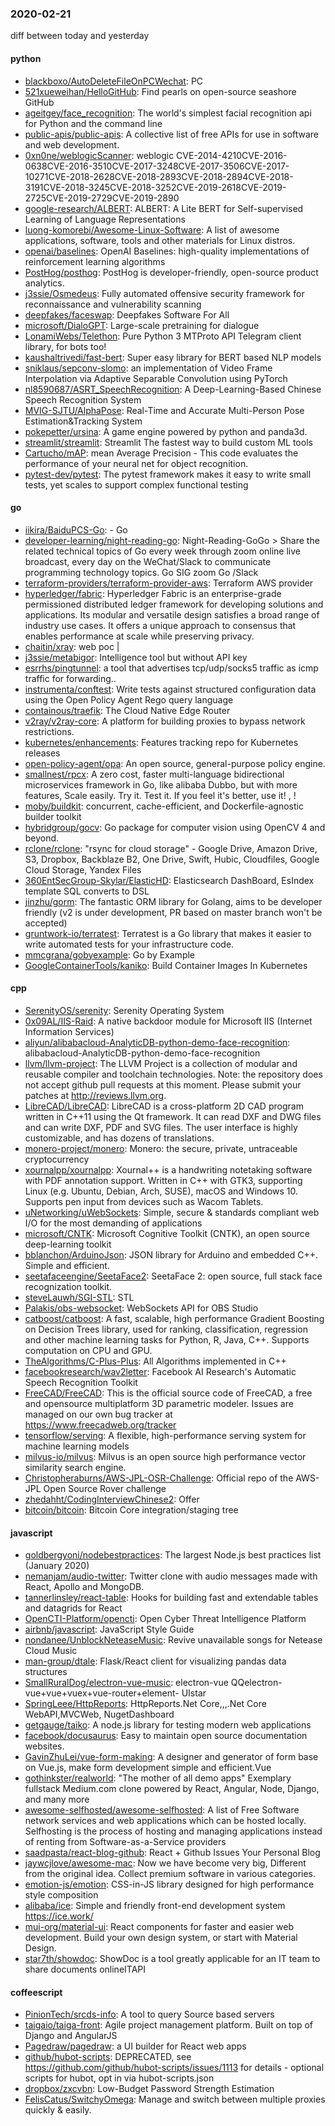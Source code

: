 ### 2020-02-21
diff between today and yesterday

#### python
* [blackboxo/AutoDeleteFileOnPCWechat](https://github.com/blackboxo/AutoDeleteFileOnPCWechat):  PC 
* [521xueweihan/HelloGitHub](https://github.com/521xueweihan/HelloGitHub): Find pearls on open-source seashore  GitHub 
* [ageitgey/face_recognition](https://github.com/ageitgey/face_recognition): The world's simplest facial recognition api for Python and the command line
* [public-apis/public-apis](https://github.com/public-apis/public-apis): A collective list of free APIs for use in software and web development.
* [0xn0ne/weblogicScanner](https://github.com/0xn0ne/weblogicScanner): weblogic  CVE-2014-4210CVE-2016-0638CVE-2016-3510CVE-2017-3248CVE-2017-3506CVE-2017-10271CVE-2018-2628CVE-2018-2893CVE-2018-2894CVE-2018-3191CVE-2018-3245CVE-2018-3252CVE-2019-2618CVE-2019-2725CVE-2019-2729CVE-2019-2890
* [google-research/ALBERT](https://github.com/google-research/ALBERT): ALBERT: A Lite BERT for Self-supervised Learning of Language Representations
* [luong-komorebi/Awesome-Linux-Software](https://github.com/luong-komorebi/Awesome-Linux-Software): A list of awesome applications, software, tools and other materials for Linux distros.
* [openai/baselines](https://github.com/openai/baselines): OpenAI Baselines: high-quality implementations of reinforcement learning algorithms
* [PostHog/posthog](https://github.com/PostHog/posthog):  PostHog is developer-friendly, open-source product analytics.
* [j3ssie/Osmedeus](https://github.com/j3ssie/Osmedeus): Fully automated offensive security framework for reconnaissance and vulnerability scanning
* [deepfakes/faceswap](https://github.com/deepfakes/faceswap): Deepfakes Software For All
* [microsoft/DialoGPT](https://github.com/microsoft/DialoGPT): Large-scale pretraining for dialogue
* [LonamiWebs/Telethon](https://github.com/LonamiWebs/Telethon): Pure Python 3 MTProto API Telegram client library, for bots too!
* [kaushaltrivedi/fast-bert](https://github.com/kaushaltrivedi/fast-bert): Super easy library for BERT based NLP models
* [sniklaus/sepconv-slomo](https://github.com/sniklaus/sepconv-slomo): an implementation of Video Frame Interpolation via Adaptive Separable Convolution using PyTorch
* [nl8590687/ASRT_SpeechRecognition](https://github.com/nl8590687/ASRT_SpeechRecognition): A Deep-Learning-Based Chinese Speech Recognition System 
* [MVIG-SJTU/AlphaPose](https://github.com/MVIG-SJTU/AlphaPose): Real-Time and Accurate Multi-Person Pose Estimation&Tracking System
* [pokepetter/ursina](https://github.com/pokepetter/ursina): A game engine powered by python and panda3d.
* [streamlit/streamlit](https://github.com/streamlit/streamlit): Streamlit  The fastest way to build custom ML tools
* [Cartucho/mAP](https://github.com/Cartucho/mAP): mean Average Precision - This code evaluates the performance of your neural net for object recognition.
* [pytest-dev/pytest](https://github.com/pytest-dev/pytest): The pytest framework makes it easy to write small tests, yet scales to support complex functional testing

#### go
* [iikira/BaiduPCS-Go](https://github.com/iikira/BaiduPCS-Go):  - Go
* [developer-learning/night-reading-go](https://github.com/developer-learning/night-reading-go): Night-Reading-GoGo  > Share the related technical topics of Go every week through zoom online live broadcast, every day on the WeChat/Slack to communicate programming technology topics.  Go  SIG  zoom  Go /Slack 
* [terraform-providers/terraform-provider-aws](https://github.com/terraform-providers/terraform-provider-aws): Terraform AWS provider
* [hyperledger/fabric](https://github.com/hyperledger/fabric): Hyperledger Fabric is an enterprise-grade permissioned distributed ledger framework for developing solutions and applications. Its modular and versatile design satisfies a broad range of industry use cases. It offers a unique approach to consensus that enables performance at scale while preserving privacy.
* [chaitin/xray](https://github.com/chaitin/xray):  web  poc | 
* [j3ssie/metabigor](https://github.com/j3ssie/metabigor): Intelligence tool but without API key
* [esrrhs/pingtunnel](https://github.com/esrrhs/pingtunnel): a tool that advertises tcp/udp/socks5 traffic as icmp traffic for forwarding..
* [instrumenta/conftest](https://github.com/instrumenta/conftest): Write tests against structured configuration data using the Open Policy Agent Rego query language
* [containous/traefik](https://github.com/containous/traefik): The Cloud Native Edge Router
* [v2ray/v2ray-core](https://github.com/v2ray/v2ray-core): A platform for building proxies to bypass network restrictions.
* [kubernetes/enhancements](https://github.com/kubernetes/enhancements): Features tracking repo for Kubernetes releases
* [open-policy-agent/opa](https://github.com/open-policy-agent/opa): An open source, general-purpose policy engine.
* [smallnest/rpcx](https://github.com/smallnest/rpcx): A zero cost, faster multi-language bidirectional microservices framework in Go, like alibaba Dubbo, but with more features, Scale easily. Try it. Test it. If you feel it's better, use it! , !
* [moby/buildkit](https://github.com/moby/buildkit): concurrent, cache-efficient, and Dockerfile-agnostic builder toolkit
* [hybridgroup/gocv](https://github.com/hybridgroup/gocv): Go package for computer vision using OpenCV 4 and beyond.
* [rclone/rclone](https://github.com/rclone/rclone): "rsync for cloud storage" - Google Drive, Amazon Drive, S3, Dropbox, Backblaze B2, One Drive, Swift, Hubic, Cloudfiles, Google Cloud Storage, Yandex Files
* [360EntSecGroup-Skylar/ElasticHD](https://github.com/360EntSecGroup-Skylar/ElasticHD): Elasticsearch DashBoard, EsIndex template SQL converts to DSL
* [jinzhu/gorm](https://github.com/jinzhu/gorm): The fantastic ORM library for Golang, aims to be developer friendly (v2 is under development, PR based on master branch won't be accepted)
* [gruntwork-io/terratest](https://github.com/gruntwork-io/terratest): Terratest is a Go library that makes it easier to write automated tests for your infrastructure code.
* [mmcgrana/gobyexample](https://github.com/mmcgrana/gobyexample): Go by Example
* [GoogleContainerTools/kaniko](https://github.com/GoogleContainerTools/kaniko): Build Container Images In Kubernetes

#### cpp
* [SerenityOS/serenity](https://github.com/SerenityOS/serenity): Serenity Operating System
* [0x09AL/IIS-Raid](https://github.com/0x09AL/IIS-Raid): A native backdoor module for Microsoft IIS (Internet Information Services)
* [aliyun/alibabacloud-AnalyticDB-python-demo-face-recognition](https://github.com/aliyun/alibabacloud-AnalyticDB-python-demo-face-recognition): alibabacloud-AnalyticDB-python-demo-face-recognition
* [llvm/llvm-project](https://github.com/llvm/llvm-project): The LLVM Project is a collection of modular and reusable compiler and toolchain technologies. Note: the repository does not accept github pull requests at this moment. Please submit your patches at http://reviews.llvm.org.
* [LibreCAD/LibreCAD](https://github.com/LibreCAD/LibreCAD): LibreCAD is a cross-platform 2D CAD program written in C++11 using the Qt framework. It can read DXF and DWG files and can write DXF, PDF and SVG files. The user interface is highly customizable, and has dozens of translations.
* [monero-project/monero](https://github.com/monero-project/monero): Monero: the secure, private, untraceable cryptocurrency
* [xournalpp/xournalpp](https://github.com/xournalpp/xournalpp): Xournal++ is a handwriting notetaking software with PDF annotation support. Written in C++ with GTK3, supporting Linux (e.g. Ubuntu, Debian, Arch, SUSE), macOS and Windows 10. Supports pen input from devices such as Wacom Tablets.
* [uNetworking/uWebSockets](https://github.com/uNetworking/uWebSockets): Simple, secure & standards compliant web I/O for the most demanding of applications
* [microsoft/CNTK](https://github.com/microsoft/CNTK): Microsoft Cognitive Toolkit (CNTK), an open source deep-learning toolkit
* [bblanchon/ArduinoJson](https://github.com/bblanchon/ArduinoJson):  JSON library for Arduino and embedded C++. Simple and efficient.
* [seetafaceengine/SeetaFace2](https://github.com/seetafaceengine/SeetaFace2): SeetaFace 2: open source, full stack face recognization toolkit.
* [steveLauwh/SGI-STL](https://github.com/steveLauwh/SGI-STL):  STL 
* [Palakis/obs-websocket](https://github.com/Palakis/obs-websocket): WebSockets API for OBS Studio
* [catboost/catboost](https://github.com/catboost/catboost): A fast, scalable, high performance Gradient Boosting on Decision Trees library, used for ranking, classification, regression and other machine learning tasks for Python, R, Java, C++. Supports computation on CPU and GPU.
* [TheAlgorithms/C-Plus-Plus](https://github.com/TheAlgorithms/C-Plus-Plus): All Algorithms implemented in C++
* [facebookresearch/wav2letter](https://github.com/facebookresearch/wav2letter): Facebook AI Research's Automatic Speech Recognition Toolkit
* [FreeCAD/FreeCAD](https://github.com/FreeCAD/FreeCAD): This is the official source code of FreeCAD, a free and opensource multiplatform 3D parametric modeler. Issues are managed on our own bug tracker at https://www.freecadweb.org/tracker
* [tensorflow/serving](https://github.com/tensorflow/serving): A flexible, high-performance serving system for machine learning models
* [milvus-io/milvus](https://github.com/milvus-io/milvus): Milvus is an open source high performance vector similarity search engine.
* [Christopheraburns/AWS-JPL-OSR-Challenge](https://github.com/Christopheraburns/AWS-JPL-OSR-Challenge): Official repo of the AWS-JPL Open Source Rover challenge
* [zhedahht/CodingInterviewChinese2](https://github.com/zhedahht/CodingInterviewChinese2): Offer
* [bitcoin/bitcoin](https://github.com/bitcoin/bitcoin): Bitcoin Core integration/staging tree

#### javascript
* [goldbergyoni/nodebestpractices](https://github.com/goldbergyoni/nodebestpractices):  The largest Node.js best practices list (January 2020)
* [nemanjam/audio-twitter](https://github.com/nemanjam/audio-twitter): Twitter clone with audio messages made with React, Apollo and MongoDB.
* [tannerlinsley/react-table](https://github.com/tannerlinsley/react-table):  Hooks for building fast and extendable tables and datagrids for React
* [OpenCTI-Platform/opencti](https://github.com/OpenCTI-Platform/opencti): Open Cyber Threat Intelligence Platform
* [airbnb/javascript](https://github.com/airbnb/javascript): JavaScript Style Guide
* [nondanee/UnblockNeteaseMusic](https://github.com/nondanee/UnblockNeteaseMusic): Revive unavailable songs for Netease Cloud Music
* [man-group/dtale](https://github.com/man-group/dtale): Flask/React client for visualizing pandas data structures
* [SmallRuralDog/electron-vue-music](https://github.com/SmallRuralDog/electron-vue-music):  electron-vue QQelectron-vue+vue+vuex+vue-router+element- UIstar
* [SpringLeee/HttpReports](https://github.com/SpringLeee/HttpReports): HttpReports.Net Core,,,.Net Core WebAPI,MVCWeb, NugetDashboard
* [getgauge/taiko](https://github.com/getgauge/taiko): A node.js library for testing modern web applications
* [facebook/docusaurus](https://github.com/facebook/docusaurus): Easy to maintain open source documentation websites.
* [GavinZhuLei/vue-form-making](https://github.com/GavinZhuLei/vue-form-making): A designer and generator of form base on Vue.js, make form development simple and efficient.Vue
* [gothinkster/realworld](https://github.com/gothinkster/realworld): "The mother of all demo apps"  Exemplary fullstack Medium.com clone powered by React, Angular, Node, Django, and many more 
* [awesome-selfhosted/awesome-selfhosted](https://github.com/awesome-selfhosted/awesome-selfhosted): A list of Free Software network services and web applications which can be hosted locally. Selfhosting is the process of hosting and managing applications instead of renting from Software-as-a-Service providers
* [saadpasta/react-blog-github](https://github.com/saadpasta/react-blog-github): React + Github Issues  Your Personal Blog 
* [jaywcjlove/awesome-mac](https://github.com/jaywcjlove/awesome-mac):  Now we have become very big, Different from the original idea. Collect premium software in various categories.
* [emotion-js/emotion](https://github.com/emotion-js/emotion):  CSS-in-JS library designed for high performance style composition
* [alibaba/ice](https://github.com/alibaba/ice): Simple and friendly front-end development system https://ice.work/
* [mui-org/material-ui](https://github.com/mui-org/material-ui): React components for faster and easier web development. Build your own design system, or start with Material Design.
* [star7th/showdoc](https://github.com/star7th/showdoc): ShowDoc is a tool greatly applicable for an IT team to share documents onlineITAPI

#### coffeescript
* [PinionTech/srcds-info](https://github.com/PinionTech/srcds-info): A tool to query Source based servers
* [taigaio/taiga-front](https://github.com/taigaio/taiga-front): Agile project management platform. Built on top of Django and AngularJS
* [Pagedraw/pagedraw](https://github.com/Pagedraw/pagedraw): a UI builder for React web apps
* [github/hubot-scripts](https://github.com/github/hubot-scripts): DEPRECATED, see https://github.com/github/hubot-scripts/issues/1113 for details - optional scripts for hubot, opt in via hubot-scripts.json
* [dropbox/zxcvbn](https://github.com/dropbox/zxcvbn): Low-Budget Password Strength Estimation
* [FelisCatus/SwitchyOmega](https://github.com/FelisCatus/SwitchyOmega): Manage and switch between multiple proxies quickly & easily.
